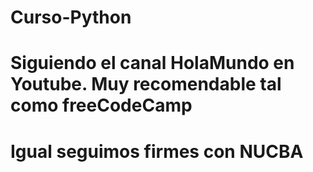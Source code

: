 # Curso-Python
# Siguiendo el canal HolaMundo en Youtube. Muy recomendable tal como freeCodeCamp
# Igual seguimos firmes con NUCBA
